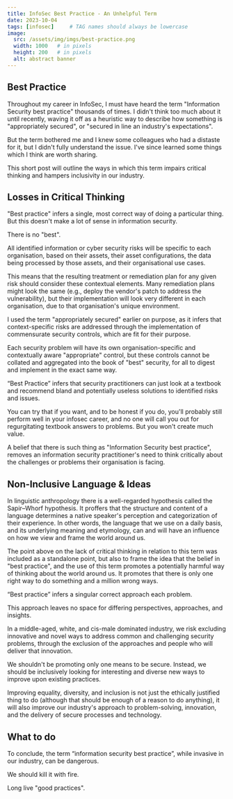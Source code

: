 ```yaml
---
title: InfoSec Best Practice - An Unhelpful Term
date: 2023-10-04
tags: [infosec]     # TAG names should always be lowercase
image:
  src: /assets/img/imgs/best-practice.png
  width: 1000   # in pixels
  height: 200   # in pixels
  alt: abstract banner
---
```


## Best Practice

Throughout my career in InfoSec, I must have heard the term "Information Security best practice" thousands of times. I didn't think too much about it until recently, waving it off as a heuristic way to describe how something is "appropriately secured", or "secured in line an industry's expectations".

But the term bothered me and I knew some colleagues who had a distaste for it, but I didn't fully understand the issue. I've since learned some things which I think are worth sharing.

This short post will outline the ways in which this term impairs critical thinking and hampers inclusivity in our industry.

## Losses in Critical Thinking

"Best practice" infers a single, most correct way of doing a particular thing. But this doesn't make a lot of sense in information security.

There is no "best".

All identified information or cyber security risks will be specific to each organisation, based on their assets, their asset configurations, the data being processed by those assets, and their organisational use cases.

This means that the resulting treatment or remediation plan for any given risk should consider these contextual elements. Many remediation plans might look the same (e.g., deploy the vendor's patch to address the vulnerability), but their implementation will look very different in each organisation, due to that organisation's unique environment.

I used the term "appropriately secured" earlier on purpose, as it infers that context-specific risks are addressed through the implementation of commensurate security controls, which are fit for their purpose.

Each security problem will have its own organisation-specific and contextually aware "appropriate" control, but these controls cannot be collated and aggregated into the book of "best" security, for all to digest and implement in the exact same way.

“Best Practice” infers that security practitioners can just look at a textbook and recommend bland and potentially useless solutions to identified risks and issues.

You can try that if you want, and to be honest if you do, you'll probably still perform well in your infosec career, and no one will call you out for regurgitating textbook answers to problems. But you won't create much value.

A belief that there is such thing as "Information Security best practice", removes an information security practitioner's need to think critically about the challenges or problems their organisation is facing.

## Non-Inclusive Language & Ideas

In linguistic anthropology there is a well-regarded hypothesis called the Sapir–Whorf hypothesis. It proffers that the structure and content of a language determines a native speaker's perception and categorization of their experience. In other words, the language that we use on a daily basis, and its underlying meaning and etymology, can and will have an influence on how we view and frame the world around us.

The point above on the lack of critical thinking in relation to this term was included as a standalone point, but also to frame the idea that the belief in "best practice", and the use of this term promotes a potentially harmful way of thinking about the world around us. It promotes that there is only one right way to do something and a million wrong ways.

“Best practice” infers a singular correct approach each problem.

This approach leaves no space for differing perspectives, approaches, and insights.

In a middle-aged, white, and cis-male dominated industry, we risk excluding innovative and novel ways to address common and challenging security problems, through the exclusion of the approaches and people who will deliver that innovation.

We shouldn't be promoting only one means to be secure. Instead, we should be inclusively looking for interesting and diverse new ways to improve upon existing practices.

Improving equality, diversity, and inclusion is not just the ethically justified thing to do (although that should be enough of a reason to do anything), it will also improve our industry's approach to problem-solving, innovation, and the delivery of secure processes and technology.

## What to do

To conclude, the term “information security best practice”, while invasive in our industry, can be dangerous.

We should kill it with fire.

Long live "good practices".

